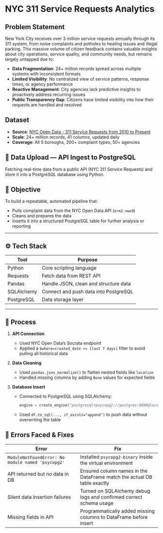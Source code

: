 # NYC 311 Service Requests Analytics

## Problem Statement
New York City receives over 3 million service requests annually through its 311 system, from noise complaints and potholes to heating issues and illegal parking. This massive volume of citizen feedback contains valuable insights about city operations, service quality, and community needs, but remains largely untapped due to:

- **Data Fragmentation**: 24+ million records spread across multiple systems with inconsistent formats
- **Limited Visibility**: No centralized view of service patterns, response times, or agency performance  
- **Reactive Management**: City agencies lack predictive insights to proactively address recurring issues
- **Public Transparency Gap**: Citizens have limited visibility into how their requests are handled and resolved

## Dataset
- **Source**: [NYC Open Data - 311 Service Requests from 2010 to Present](https://dev.socrata.com/foundry/data.cityofnewyork.us/erm2-nwe9)
- **Scale**: 24+ million records, 41 columns, updated daily
- **Coverage**: All 5 boroughs, 200+ complaint types, 50+ agencies

## 📡 Data Upload — API Ingest to PostgreSQL

Fetching real-time data from a public API (NYC 311 Service Requests) and store it into a PostgreSQL database using Python.

## 🚀 Objective

To build a repeatable, automated pipeline that:
- Pulls complaint data from the NYC Open Data API (`erm2-nwe9`)
- Cleans and prepares the data
- Inserts it into a structured PostgreSQL table for further analysis or reporting

---

## ⚙️ Tech Stack

| Tool | Purpose |
|------|---------|
| Python | Core scripting language |
| Requests | Fetch data from REST API |
| Pandas | Handle JSON, clean and structure data |
| SQLAlchemy | Connect and push data into PostgreSQL |
| PostgreSQL | Data storage layer |

---

## 🔁 Process

1. **API Connection**
   - Used NYC Open Data’s Socrata endpoint
   - Applied a `$where=created_date >= [last 7 days]` filter to avoid pulling all historical data

2. **Data Cleaning**
   - Used `pandas.json_normalize()` to flatten nested fields like `location`
   - Handled missing columns by adding `None` values for expected fields

3. **Database Insert**
   - Connected to PostgreSQL using SQLAlchemy:
     ```python
     engine = create_engine("postgresql+psycopg2://postgres:9890@localhost:5432/nyc_data")
     ```
   - Used `df.to_sql(..., if_exists="append")` to push data without overwriting the table

## 🐞 Errors Faced & Fixes

| Error | Fix |
|-------|-----|
| `ModuleNotFoundError: No module named 'psycopg2'` | Installed `psycopg2-binary` inside the virtual environment |
| API returned but no data in DB | Ensured column names in the DataFrame match the actual DB table exactly |
| Silent data insertion failures | Turned on SQLAlchemy debug logs and confirmed correct schema usage |
| Missing fields in API | Programmatically added missing columns to DataFrame before insert |

